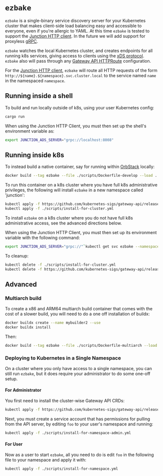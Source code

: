# `ezbake`

`ezbake` is a single-binary service discovery server for your Kubernetes cluster that makes
client-side load balancing easy and accessible to everyone, even if you're allergic to YAML. At this
time `ezbake` is tested to support the [Junction HTTP client][junction-client]. In the future we will
add support for proxyless [gRPC][grpc].

`ezbake` watches the local Kubernetes cluster, and creates endpoints for all running k8s services,
giving access to clients using the [xDS protocol][xds]. `ezbake` also will pass through any [Gateway
API HTTPRoute][httproute] configuration.

For the [Junction HTTP client][junction-client], `ezbake` will route all HTTP requests of the form
`http://${name}.${namespace}.svc.cluster.local` to the service named `name` in the namespaced
`namespace`. 

[xds]: https://www.envoyproxy.io/docs/envoy/latest/api-docs/xds_protocol
[junction-client]: https://github.com/junction-labs/junction-client
[grpc]: https://grpc.io/
[httproute]: https://gateway-api.sigs.k8s.io/api-types/httproute/

## Running inside a shell

To build and run locally outside of k8s, using your user Kubernetes config:
```bash
cargo run
```

When using the Junction HTTP Client, you must then set up the shell's environment variable as: 
```bash
export JUNCTION_ADS_SERVER="grpc://localhost:8008"
```

## Running inside k8s

To instead build a native container, say for running within [OrbStack][orb] locally:
```bash
docker build --tag ezbake --file ./scripts/Dockerfile-develop --load .
```

To run this container on a k8s cluster where you have full k8s administrative privileges, the
following will install `ezbake` in a new namespace called 'junction':

```bash
kubectl apply -f https://github.com/kubernetes-sigs/gateway-api/releases/download/v1.1.0/standard-install.yaml
kubectl apply -f ./scripts/install-for-cluster.yml 
```

To install `ezbake` on a k8s cluster where you do not have full k8s administrative access, see the
advanced directions below.

When using the Junction HTTP Client, you must then set up its environment variable with the following
command:
```bash
export JUNCTION_ADS_SERVER="grpc://"`kubectl get svc ezbake --namespace junction -o jsonpath='{.spec.clusterIP}'`":8008"
```

To cleanup:
```bash
kubectl delete -f ./scripts/install-for-cluster.yml 
kubectl delete -f https://github.com/kubernetes-sigs/gateway-api/releases/download/v1.1.0/standard-install.yaml
```

[orb]: https://orbstack.dev/

## Advanced

### Multiarch build

To create a x86 and ARM64 multiarch build container that comes with the cost of a slower build, you
will need to do a one off installation of buildx:
```bash
docker buildx create --name mybuilder2 --use
docker buildx install
```

Then:
```bash
docker build --tag ezbake --file ./scripts/Dockerfile-multiarch --load .
```

### Deploying to Kubernetes in a Single Namespace

On a cluster where you only have access to a single namespace, you can still run `ezbake`, but it
does require your administrator to do some one-off setup. 

#### For Administrator

You first need to install the cluster-wise Gateway API CRDs:

```bash
kubectl apply -f https://github.com/kubernetes-sigs/gateway-api/releases/download/v1.1.0/standard-install.yaml
```

Next, you must create a service account that has permissions for pulling from the API server, by
editing `foo` to your user's namespace and running:
```bash
kubectl apply -f ./scripts/install-for-namespace-admin.yml 
```

#### For User

Now as a user to start `ezbake`, all you need to do is edit `foo` in the following file to your
namespace and apply it with:
```bash
kubectl apply -f ./scripts/install-for-namespace.yml 
```
